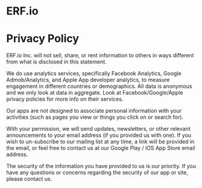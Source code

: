 # ERF.io
# Privacy Policy

ERF.io Inc. will not sell, share, or rent information to others in ways different from what is disclosed in this statement.

We do use analytics services, specifically Facebook Analytics, Google Admob/Analytics, and Apple App developer analytics, to measure engagement in different countries or demographics. All data is anonymous and we only look at data in aggregate. Look at Facebook/Google/Apple privacy policies for more info on their services.

Our apps are not designed to associate personal information with your activities (such as pages you view or things you click on or search for).

With your permission, we will send updates, newsletters, or other relevant announcements to your email address (if you provided us with one). If you wish to un-subscribe to our mailing list at any time, a link will be provided in the email, or feel free to contact us at our Google Play / iOS App Store email address. 

The security of the information you have provided to us is our priority. If you have any questions or concerns regarding the security of our app or site, please contact us. 
